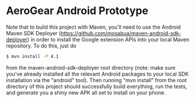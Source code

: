 AeroGear Android Prototype
==========================

Note that to build this project with Maven, you'll need to use the Android Maven SDK Deployer
(https://github.com/mosabua/maven-android-sdk-deployer) in order to install the Google extension
APIs into your local Maven repository.  To do this, just do

```bash
$ mvn install -P 4.1
```

from the maven-android-sdk-deployer root directory (note: make sure you've already installed all the
relevant Android packages to your local SDK installation via the "android" tool).  Then running
"mvn install" from the root directory of this project should successfully build everything, run the
tests, and generate you a shiny new APK all set to install on your phone.
